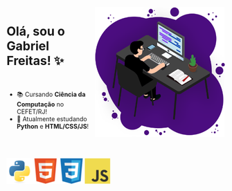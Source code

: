 

 <img align="right" src="Github-README_6.png" width="300" height="300">
 
<div>
 <h1>Olá, sou o Gabriel Freitas! ✨</h1>
 
 <br>

 - 📚 Cursando **Ciência da Computação** no CEFET/RJ!
 - 📝 Atualmente estudando **Python** e **HTML/CSS/JS**!

 <br><br><br>
   <sup>
         <img align="left" height="60" width="60" src="https://raw.githubusercontent.com/devicons/devicon/master/icons/python/python-original.svg">
         <img align="left" height="60" width="60" src="https://raw.githubusercontent.com/devicons/devicon/master/icons/html5/html5-original.svg">
         <img align="left" height="60" width="60" src="https://raw.githubusercontent.com/devicons/devicon/master/icons/css3/css3-original.svg">
         <img align="left" height="60" width="60" src="https://raw.githubusercontent.com/devicons/devicon/master/icons/javascript/javascript-original.svg">
  </sup>
</div>
